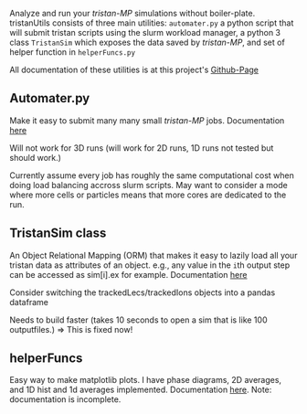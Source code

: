 Analyze and run your *tristan-MP* simulations without boiler-plate. tristanUtils consists of three main utilities: `automater.py` a python script that will submit tristan scripts using the slurm workload manager, a python 3 class `TristanSim` which exposes the data saved by *tristan-MP*, and set of helper function in `helperFuncs.py`

All documentation of these utilities is at this project's [Github-Page](https://pcrumley.github.io/tristanUtils)

## Automater.py
Make it easy to submit many many small *tristan-MP* jobs. Documentation [here](https://pcrumley.github.io/tristanUtils/automater.html)

Will not work for 3D runs (will work for 2D runs, 1D runs not tested but should work.)

Currently assume every job has roughly the same computational cost when doing load balancing accross slurm scripts. May want to consider a mode where more cells or particles means that more cores are dedicated to the run.


## TristanSim class
An Object Relational Mapping (ORM) that makes it easy to lazily load all your tristan data as attributes of an object. e.g., any value in the `i`th output step can be accessed as sim[i].ex for example. Documentation [here](https://pcrumley.github.io/tristanUtils/tristanSim.html)

Consider switching the trackedLecs/trackedIons objects into a pandas dataframe

Needs to build faster (takes 10 seconds to open a sim that is like 100 outputfiles.) => This is fixed now!

## helperFuncs
Easy way to make matplotlib plots. I have phase diagrams, 2D averages, and 1D hist and 1d averages implemented. Documentation  [here](https://pcrumley.github.io/tristanUtils/helperFunc.html). Note: documentation is incomplete.

